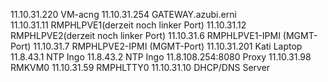 11.10.31.220	VM-acng
11.10.31.254	GATEWAY.azubi.erni		
11.10.31.11	RMPHLPVE1(derzeit noch linker Port)
11.10.31.12	RMPHLPVE2(derzeit noch linker Port)
11.10.31.6	RMPHLPVE1-IPMI (MGMT-Port)
11.10.31.7	RMPHLPVE2-IPMI (MGMT-Port)
11.10.31.201	Kati Laptop
11.8.43.1	NTP Ingo
11.8.43.2	NTP Ingo
11.8.108.254:8080	Proxy
11.10.31.98	RMKVM0
11.10.31.59	RMPHLTTY0
11.10.31.10 DHCP/DNS Server
